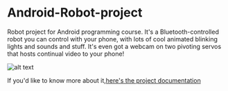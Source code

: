 Android-Robot-project
=====================

Robot project for Android programming course. It's a Bluetooth-controlled robot you can control with your phone, with lots of cool animated blinking lights and sounds and stuff. It's even got a webcam on two pivoting servos that hosts continual video to your phone!


![alt text](http://i.imgur.com/Y7h5XNU.png "Robot")

If you'd like to know more about it,[here's the project documentation](http://student.labranet.jamk.fi/~G8049/doc.pdf)
